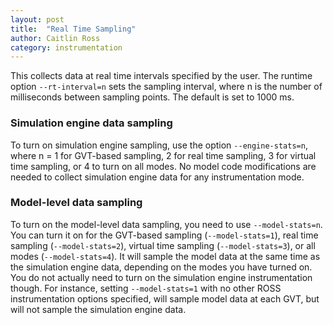 ```yaml
---
layout: post
title:  "Real Time Sampling"
author: Caitlin Ross
category: instrumentation
---
```


This collects data at real time intervals specified by the user.
The runtime option `--rt-interval=n` sets the sampling interval, where n is the number of milliseconds between sampling points.
The default is set to 1000 ms.

### Simulation engine data sampling
To turn on simulation engine sampling, use the option `--engine-stats=n`, where n = 1 for GVT-based sampling, 2 for real time sampling, 3 for virtual time sampling, or 4 to turn on all modes.
No model code modifications are needed to collect simulation engine data for any instrumentation mode. 

### Model-level data sampling
To turn on the model-level data sampling, you need to use `--model-stats=n`.
You can turn it on for the GVT-based sampling (`--model-stats=1`), real time sampling (`--model-stats=2`), virtual time sampling (`--model-stats=3`), or all modes (`--model-stats=4`).
It will sample the model data at the same time as the simulation engine data, depending on the modes you have turned on.
You do not actually need to turn on the simulation engine instrumentation though.
For instance, setting `--model-stats=1` with no other ROSS instrumentation options specified, will sample model data at each GVT, but will not sample the simulation engine data.


